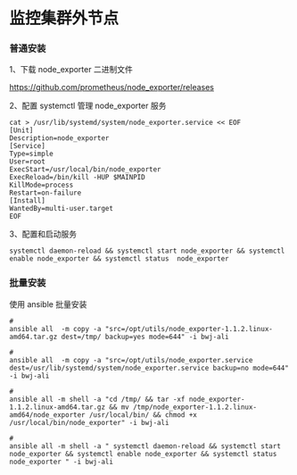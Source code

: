 # 监控集群外节点

### 普通安装

1、下载 node_exporter 二进制文件

https://github.com/prometheus/node_exporter/releases

2、配置 systemctl 管理 node_exporter 服务

```shell
cat > /usr/lib/systemd/system/node_exporter.service << EOF
[Unit]
Description=node_exporter
[Service]
Type=simple
User=root
ExecStart=/usr/local/bin/node_exporter
ExecReload=/bin/kill -HUP $MAINPID
KillMode=process
Restart=on-failure
[Install]
WantedBy=multi-user.target
EOF
```

3、配置和启动服务

```
systemctl daemon-reload && systemctl start node_exporter && systemctl enable node_exporter && systemctl status  node_exporter
```

### 批量安装

使用 ansible 批量安装 

```shell
#
ansible all  -m copy -a "src=/opt/utils/node_exporter-1.1.2.linux-amd64.tar.gz dest=/tmp/ backup=yes mode=644" -i bwj-ali

#
ansible all  -m copy -a "src=/opt/utils/node_exporter.service dest=/usr/lib/systemd/system/node_exporter.service backup=no mode=644" -i bwj-ali

#
ansible all -m shell -a "cd /tmp/ && tar -xf node_exporter-1.1.2.linux-amd64.tar.gz && mv /tmp/node_exporter-1.1.2.linux-amd64/node_exporter /usr/local/bin/ && chmod +x /usr/local/bin/node_exporter" -i bwj-ali

#
ansible all -m shell -a " systemctl daemon-reload && systemctl start node_exporter && systemctl enable node_exporter && systemctl status node_exporter " -i bwj-ali
```

